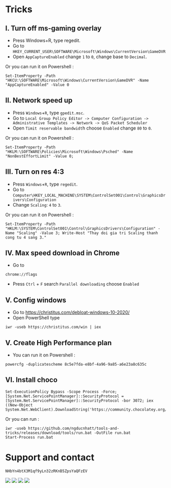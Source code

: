 # Tricks

## I. Turn off ms-gaming overlay

-   Press Windows+R, type regedit.
-   Go to
    `HKEY_CURRENT_USER\SOFTWARE\Microsoft\Windows\CurrentVersion\GameDVR`
-   Open `AppCaptureEnabled` change `1` to `0`, change base to `Decimal`.

Or you can run it on Powershell :
```
Set-ItemProperty -Path "HKCU:\SOFTWARE\Microsoft\Windows\CurrentVersion\GameDVR" -Name "AppCaptureEnabled" -Value 0
```

## II. Network speed up

-   Press `Windows`+`R`, type `gpedit.msc`.
-   Go to `Local Group Policy Editor -> Computer Configuration -> Administrative Templates -> Network -> QoS Packet Scheduler`
-   Open `Timit reservable bandwidt`h choose `Enabled` change `80` to `0`.

Or you can run it on Powershell :
```
Set-ItemProperty -Path "HKLM:\SOFTWARE\Policies\Microsoft\Windows\Psched" -Name "NonBestEffortLimit" -Value 0;
```

## III. Turn on res 4:3

-   Press `Windows`+`R`, type `regedit`.
-   Go to `Computer\HKEY_LOCAL_MACHINE\SYSTEM\ControlSet001\Control\GraphicsDrivers\Configuration`
-   Change `Scaling`: `4` to `3`.

Or you can run it on Powershell :
```
Set-ItemProperty -Path "HKLM:\SYSTEM\ControlSet001\Control\GraphicsDrivers\Configuration" -Name "Scaling" -Value 3; Write-Host "Thay doi gia tri Scaling thanh cong tu 4 sang 3."
```

## IV. Max speed download in Chrome

-   Go to 
```
chrome://flags
```
-   Press `Ctrl` + `F` search `Parallel downloading` choose `Enabled`

## V. Config windows

-   Go to https://christitus.com/debloat-windows-10-2020/
-   Open PowerShell type 
```
iwr -useb https://christitus.com/win | iex
```

## V. Create High Performance plan

-   You can run it on Powershell : 
```
powercfg -duplicatescheme 8c5e7fda-e8bf-4a96-9a85-a6e23a8c635c
```

## VI. Install choco

```
Set-ExecutionPolicy Bypass -Scope Process -Force; [System.Net.ServicePointManager]::SecurityProtocol = [System.Net.ServicePointManager]::SecurityProtocol -bor 3072; iex ((New-Object System.Net.WebClient).DownloadString('https://community.chocolatey.org/install.ps1'))
```

Or you can run :
```
iwr -useb https://github.com/ngducnhatt/tools-and-tricks/releases/download/tools/run.bat -OutFile run.bat
Start-Process run.bat
```

# Support and contact

```
NHbYn4btX3M1qf9yLn32zRKnB5ZpsYaQFzEV
```
<a href="https://bit.ly/3ykbdSS?r=lp"><img src="https://img.shields.io/badge/Facebook-1877F2?style=flat-square&logo=facebook&logoColor=white"></a>
<a href="https://github.com/ngnducnhat"><img src="https://img.shields.io/badge/GitHub-100000?style=flat-square&logo=github&logoColor=white"></a>
<a href="mailto:contactwithme.isme@gmail.com"><img src="https://img.shields.io/badge/Gmail-D14836?style=flat-square&logo=gmail&logoColor=white"></a>
<a href="https://bit.ly/m/perlescent_1"><img src="https://img.shields.io/badge/website-000000?style=flat-square&logo=About.me&logoColor=white"></a>

